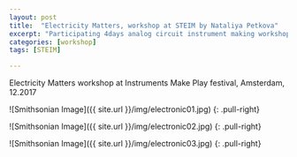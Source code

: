 ```yaml
---
layout: post
title:  "Electricity Matters, workshop at STEIM by Nataliya Petkova"
excerpt: "Participating 4days analog circuit instrument making workshop"
categories: [workshop]
tags: [STEIM]

---
```


Electricity Matters workshop at Instruments Make Play festival, Amsterdam, 12.2017

![Smithsonian Image]({{ site.url }}/img/electronic01.jpg)
{: .pull-right}

![Smithsonian Image]({{ site.url }}/img/electronic02.jpg)
{: .pull-right}

![Smithsonian Image]({{ site.url }}/img/electronic03.jpg)
{: .pull-right}
